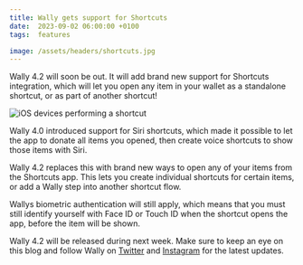 ```yaml
---
title: Wally gets support for Shortcuts
date:  2023-09-02 06:00:00 +0100
tags:  features

image: /assets/headers/shortcuts.jpg
---
```


Wally 4.2 will soon be out. It will add brand new support for Shortcuts integration, which will let you open any item in your wallet as a standalone shortcut, or as part of another shortcut!

![iOS devices performing a shortcut]({{page.image}})

Wally 4.0 introduced support for Siri shortcuts, which made it possible to let the app to donate all items you opened, then create voice shortcuts to show those items with Siri.

Wally 4.2 replaces this with brand new ways to open any of your items from the Shortcuts app. This lets you create individual shortcuts for certain items, or add a Wally step into another shortcut flow.

Wallys biometric authentication will still apply, which means that you must still identify yourself with Face ID or Touch ID when the shortcut opens the app, before the item will be shown.

Wally 4.2 will be released during next week. Make sure to keep an eye on this blog and follow Wally on [Twitter]({{site.twitter_url}}) and [Instagram]({{site.instagram_url}}) for the latest updates.
